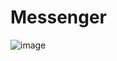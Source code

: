 # Messenger
![image](https://user-images.githubusercontent.com/52860350/92625060-83fd0680-f2c8-11ea-9aa4-597ede5a97bb.png)

